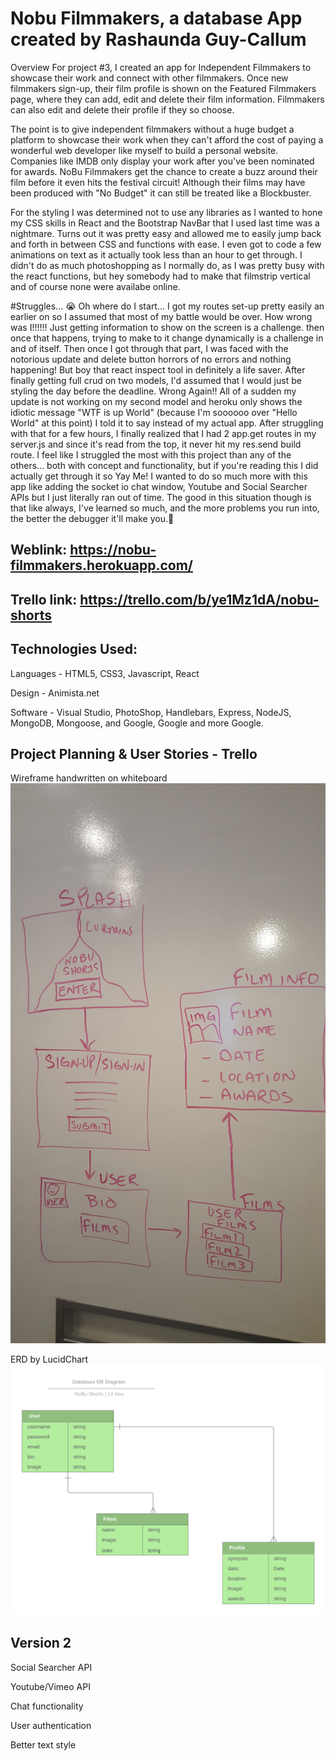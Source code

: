 # Nobu Filmmakers, a database App created by Rashaunda Guy-Callum

Overview For project #3, I created an app for Independent Filmmakers to showcase their work and connect with other filmmakers. Once new filmmakers sign-up, their film profile is shown on the Featured Filmmakers page, where they can add, edit and delete their film information. Filmmakers can also edit and delete their profile if they so choose. 

The point is to give independent filmmakers without a huge budget a platform to showcase their work when they can't afford the cost of paying a wonderful web developer like myself to build a personal website. Companies like IMDB only display your work after you've been nominated for awards. NoBu Filmmakers get the chance to create a buzz around their film before it even hits the festival circuit! Although their films may have been produced with "No Budget" it can still be treated like a Blockbuster.

For the styling I was determined not to use any libraries as I wanted to hone my CSS skills in React and the Bootstrap NavBar that I used last time was a nightmare. Turns out it was pretty easy and allowed me to easily jump back and forth in between CSS and functions with ease. I even got to code a few animations on text as it actually took less than an hour to get through.  I didn't do as much photoshopping as I normally do, as I was pretty busy with the react functions, but hey somebody had to make that filmstrip vertical and of course none were availabe online.

#Struggles... 😭 
Oh where do I start... I got my routes set-up pretty easily an earlier on so I assumed that most of my battle would be over. How wrong was I!!!!!! Just getting information to show on the screen is a challenge. then once that happens, trying to make to it change dynamically is a challenge in and of itself. Then once I got through that part, I was faced with the notorious update and delete button horrors of no errors and nothing happening! But boy that react inspect tool in definitely a life saver. After finally getting full crud on two models, I'd assumed that I would just be styling the day before the deadline. Wrong Again!! All of a sudden my update is not working on my second model and heroku only shows the idiotic message "WTF is up World" (because I'm soooooo over "Hello World" at this point) I told it to say instead of my actual app.
After struggling with that for a few hours, I finally realized that I had 2 app.get routes in my server.js and since it's read from the top, it never hit my res.send build route. I feel like I struggled the most with this project than any of the others... both with concept and functionality, but if you're reading this I did actually get through it so Yay Me! I wanted to do so much more with this app like adding the socket io chat window, Youtube and Social Searcher APIs but I just literally ran out of time. The good in this situation though is that like always, I've learned so much, and the more problems you run into, the better the debugger it'll make you.💪


## Weblink: https://nobu-filmmakers.herokuapp.com/

## Trello link: https://trello.com/b/ye1Mz1dA/nobu-shorts

## Technologies Used:
Languages - HTML5, CSS3, Javascript, React

Design - Animista.net

Software - Visual Studio, PhotoShop, Handlebars, Express, NodeJS, MongoDB, Mongoose, and Google, Google and more Google.

## Project Planning & User Stories - Trello
Wireframe handwritten on whiteboard
![Wireframe](client/public/ERDnWireframe/NoBuFilmWireframe.jpg)

ERD by LucidChart
![ERD](client/public/ERDnWireframe/NoBuShortsERD.png)

## Version 2
Social Searcher API

Youtube/Vimeo API 

Chat functionality

User authentication

Better text style

